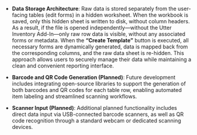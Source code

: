 * **Data Storage Architecture**: Raw data is stored separately from the user-facing tables (edit forms) in a hidden worksheet. When the workbook is saved, only this hidden sheet is written to disk, without column headers. As a result, if the file is opened independently—without the Utter Inventory Add-In—only raw row data is visible, without any associated forms or metadata. When the **“Create Template”** button is executed, all necessary forms are dynamically generated, data is mapped back from the corresponding columns, and the raw data sheet is re-hidden. This approach allows users to securely manage their data while maintaining a clean and convenient reporting interface.

* **Barcode and QR Code Generation (Planned)**: Future development includes integrating open-source libraries to support the generation of both barcodes and QR codes for each table row, enabling automated item labeling and streamlined scanning workflows.

* **Scanner Input (Planned)**: Additional planned functionality includes direct data input via USB-connected barcode scanners, as well as QR code recognition through a standard webcam or dedicated scanning devices.
